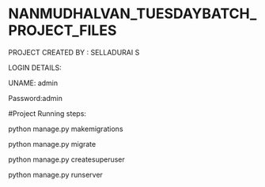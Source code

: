 # NANMUDHALVAN_TUESDAYBATCH_PROJECT_FILES

PROJECT CREATED BY : SELLADURAI S

LOGIN DETAILS:

UNAME: admin

Password:admin


#Project Running steps:

python manage.py makemigrations

python manage.py migrate

python manage.py createsuperuser

python manage.py runserver
